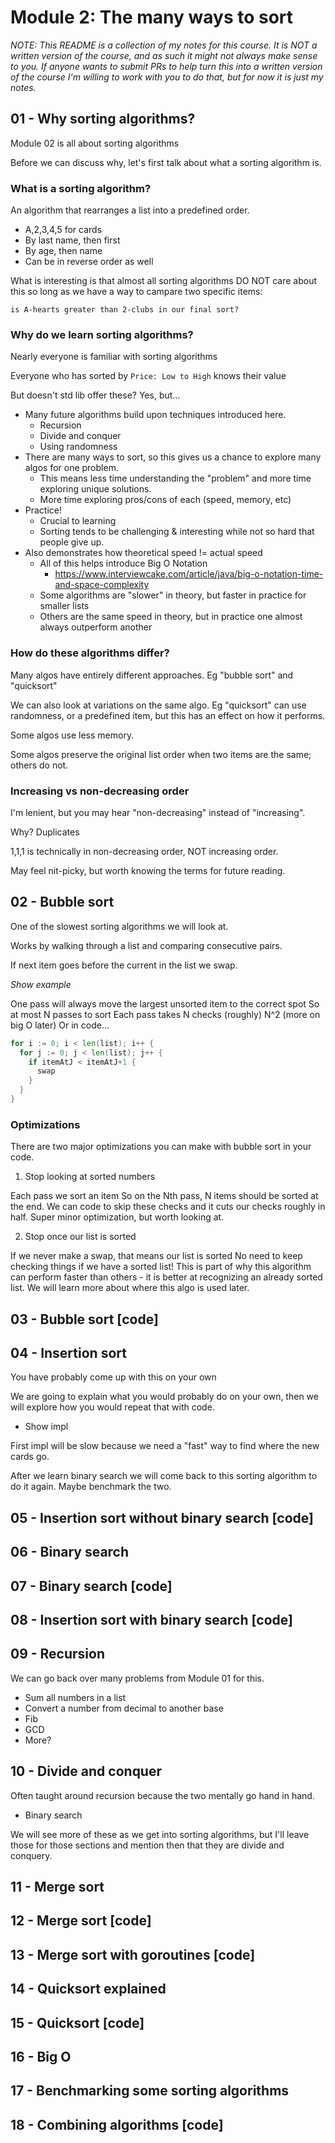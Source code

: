 # Module 2: The many ways to sort

*NOTE: This README is a collection of my notes for this course. It is NOT a written version of the course, and as such it might not always make sense to you. If anyone wants to submit PRs to help turn this into a written version of the course I'm willing to work with you to do that, but for now it is just my notes.*

## 01 - Why sorting algorithms?

Module 02 is all about sorting algorithms

Before we can discuss why, let's first talk about what a sorting algorithm is.

### What is a sorting algorithm?

An algorithm that rearranges a list into a predefined order.

- A,2,3,4,5 for cards
- By last name, then first
- By age, then name
- Can be in reverse order as well

What is interesting is that almost all sorting algorithms DO NOT care about this so long as we have a way to campare two specific items:

`is A-hearts greater than 2-clubs in our final sort?`

### Why do we learn sorting algorithms?

Nearly everyone is familiar with sorting algorithms

Everyone who has sorted by `Price: Low to High` knows their value

But doesn't std lib offer these?
Yes, but...

- Many future algorithms build upon techniques introduced here.
  - Recursion
  - Divide and conquer
  - Using randomness
- There are many ways to sort, so this gives us a chance to explore many algos for one problem.
  - This means less time understanding the "problem" and more time exploring unique solutions.
  - More time exploring pros/cons of each (speed, memory, etc)
- Practice!
  - Crucial to learning
  - Sorting tends to be challenging & interesting while not so hard that people give up.
- Also demonstrates how theoretical speed != actual speed
  - All of this helps introduce Big O Notation
    - <https://www.interviewcake.com/article/java/big-o-notation-time-and-space-complexity>
  - Some algorithms are "slower" in theory, but faster in practice for smaller lists
  - Others are the same speed in theory, but in practice one almost always outperform another


### How do these algorithms differ?

Many algos have entirely different approaches.
Eg "bubble sort" and "quicksort"

We can also look at variations on the same algo.
Eg "quicksort" can use randomness, or a predefined item, but this has an effect on how it performs.

Some algos use less memory.

Some algos preserve the original list order when two items are the same; others do not.


### Increasing vs non-decreasing order

I'm lenient, but you may hear "non-decreasing" instead of "increasing".

Why?
Duplicates

1,1,1 is technically in non-decreasing order, NOT increasing order.

May feel nit-picky, but worth knowing the terms for future reading.


## 02 - Bubble sort

One of the slowest sorting algorithms we will look at.

Works by walking through a list and comparing consecutive pairs.

If next item goes before the current in the list we swap.

*Show example*

One pass will always move the largest unsorted item to the correct spot
So at most N passes to sort
Each pass takes N checks (roughly)
N^2 (more on big O later)
Or in code...

```go
for i := 0; i < len(list); i++ {
  for j := 0; j < len(list); j++ {
    if itemAtJ < itemAtJ+1 {
      swap
    }
  }
}
```

### Optimizations

There are two major optimizations you can make with bubble sort in your code.

1. Stop looking at sorted numbers

Each pass we sort an item
So on the Nth pass, N items should be sorted at the end.
We can code to skip these checks and it cuts our checks roughly in half.
Super minor optimization, but worth looking at.

2. Stop once our list is sorted

If we never make a swap, that means our list is sorted
No need to keep checking things if we have a sorted list!
This is part of why this algorithm can perform faster than others - it is better at recognizing an already sorted list.
We will learn more about where this algo is used later.


## 03 - Bubble sort [code]



## 04 - Insertion sort

You have probably come up with this on your own

We are going to explain what you would probably do on your own, then we will explore how you would repeat that with code.

- Show impl

First impl will be slow because we need a "fast" way to find where the new cards go.

After we learn binary search we will come back to this sorting algorithm to do it again. Maybe benchmark the two.

## 05 - Insertion sort without binary search [code]

## 06 - Binary search

## 07 - Binary search [code]

## 08 - Insertion sort with binary search [code]

## 09 - Recursion

We can go back over many problems from Module 01 for this.

- Sum all numbers in a list
- Convert a number from decimal to another base
- Fib
- GCD
- More?

## 10 - Divide and conquer

Often taught around recursion because the two mentally go hand in hand.

- Binary search

We will see more of these as we get into sorting algorithms, but I'll leave those for those sections and mention then that they are divide and conquery.

## 11 - Merge sort

## 12 - Merge sort [code]

## 13 - Merge sort with goroutines [code]

## 14 - Quicksort explained

## 15 - Quicksort [code]

## 16 - Big O

## 17 - Benchmarking some sorting algorithms

## 18 - Combining algorithms [code]
